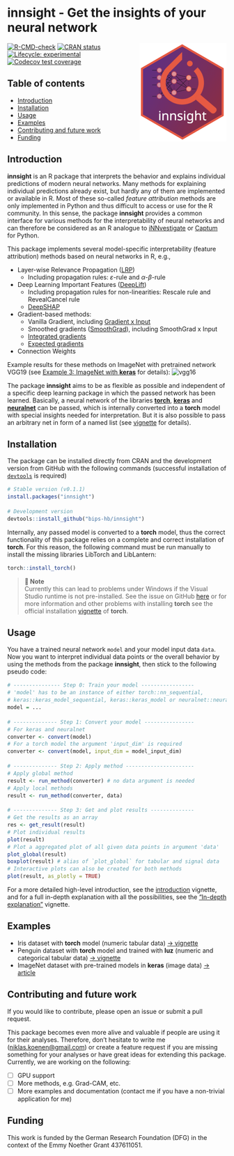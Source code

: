 
# **innsight** - Get the insights of your neural network

<a href='https://bips-hb.github.io/innsight/'><img src='man/figures/logo.png' align="right" width="200" /></a>

<!-- badges: start -->

[![R-CMD-check](https://github.com/bips-hb/innsight/actions/workflows/R-CMD-check.yaml/badge.svg)](https://github.com/bips-hb/innsight/actions/workflows/R-CMD-check.yaml)
[![CRAN
status](https://www.r-pkg.org/badges/version/innsight)](https://CRAN.R-project.org/package=innsight)
[![Lifecycle:
experimental](https://img.shields.io/badge/lifecycle-experimental-orange.svg)](https://lifecycle.r-lib.org/articles/stages.html#experimental)
[![Codecov test
coverage](https://codecov.io/gh/bips-hb/innsight/branch/master/graph/badge.svg)](https://app.codecov.io/gh/bips-hb/innsight?branch=master)
<!-- badges: end -->

## Table of contents

- [Introduction](#introduction)
- [Installation](#installation)
- [Usage](#usage)
- [Examples](#examples)
- [Contributing and future work](#contributing-and-future-work)
- [Funding](#funding)

## Introduction

**innsight** is an R package that interprets the behavior and explains
individual predictions of modern neural networks. Many methods for
explaining individual predictions already exist, but hardly any of them
are implemented or available in R. Most of these so-called *feature
attribution* methods are only implemented in Python and thus difficult
to access or use for the R community. In this sense, the package
**innsight** provides a common interface for various methods for the
interpretability of neural networks and can therefore be considered as
an R analogue to
[iNNvestigate](https://github.com/albermax/innvestigate) or
[Captum](https://captum.ai/) for Python.

This package implements several model-specific interpretability (feature
attribution) methods based on neural networks in R, e.g.,

- Layer-wise Relevance Propagation
  ([LRP](https://doi.org/10.1371/journal.pone.0130140))
  - Including propagation rules: $\varepsilon$-rule and
    $\alpha$-$\beta$-rule
- Deep Learning Important Features
  ([DeepLift](https://arxiv.org/abs/1704.02685))
  - Including propagation rules for non-linearities: Rescale rule and
    RevealCancel rule
  - [DeepSHAP](https://proceedings.neurips.cc/paper/2017/hash/8a20a8621978632d76c43dfd28b67767-Abstract.html)
- Gradient-based methods:
  - Vanilla Gradient, including [Gradient x
    Input](https://www.jmlr.org/papers/v11/baehrens10a.html)
  - Smoothed gradients ([SmoothGrad](https://arxiv.org/abs/1706.03825)),
    including SmoothGrad x Input
  - [Integrated gradients](https://arxiv.org/abs/1703.01365)
  - [Expected gradients](https://doi.org/10.1038/s42256-021-00343-w)
- Connection Weights

Example results for these methods on ImageNet with pretrained network
VGG19 (see [Example 3: ImageNet with
**keras**](https://bips-hb.github.io/innsight/articles/Example_3_imagenet.html)
for details):
![vgg16](https://github.com/bips-hb/innsight/blob/master/man/images/Vgg19_result.png?raw=true)

The package **innsight** aims to be as flexible as possible and
independent of a specific deep learning package in which the passed
network has been learned. Basically, a neural network of the libraries
[**torch**](https://torch.mlverse.org/),
[**keras**](https://tensorflow.rstudio.com/) and
[**neuralnet**](https://CRAN.R-project.org/package=neuralnet) can be
passed, which is internally converted into a **torch** model with
special insights needed for interpretation. But it is also possible to
pass an arbitrary net in form of a named list (see
[vignette](https://bips-hb.github.io/innsight/articles/detailed_overview.html#model-as-named-list)
for details).

## Installation

The package can be installed directly from CRAN and the development
version from GitHub with the following commands (successful installation
of [`devtools`](https://www.r-project.org/nosvn/pandoc/devtools.html) is
required)

``` r
# Stable version (v0.1.1)
install.packages("innsight")

# Development version
devtools::install_github("bips-hb/innsight")
```

Internally, any passed model is converted to a **torch** model, thus the
correct functionality of this package relies on a complete and correct
installation of **torch**. For this reason, the following command must
be run manually to install the missing libraries LibTorch and
LibLantern:

``` r
torch::install_torch()
```

> **📝 Note**  
> Currently this can lead to problems under Windows if the Visual Studio
> runtime is not pre-installed. See the issue on GitHub
> [here](https://github.com/mlverse/torch/issues/246#issuecomment-695097121)
> or for more information and other problems with installing **torch**
> see the official installation
> [vignette](https://CRAN.R-project.org/package=torch/vignettes/installation.html)
> of **torch**.

## Usage

You have a trained neural network `model` and your model input data
`data`. Now you want to interpret individual data points or the overall
behavior by using the methods from the package **innsight**, then stick
to the following pseudo code:

``` r
# --------------- Step 0: Train your model -----------------
# 'model' has to be an instance of either torch::nn_sequential, 
# keras::keras_model_sequential, keras::keras_model or neuralnet::neuralnet
model = ...

# -------------- Step 1: Convert your model ----------------
# For keras and neuralnet
converter <- convert(model)
# For a torch model the argument 'input_dim' is required
converter <- convert(model, input_dim = model_input_dim)

# -------------- Step 2: Apply method ----------------------
# Apply global method
result <- run_method(converter) # no data argument is needed
# Apply local methods
result <- run_method(converter, data)

# -------------- Step 3: Get and plot results --------------
# Get the results as an array
res <- get_result(result)
# Plot individual results
plot(result)
# Plot a aggregated plot of all given data points in argument 'data' 
plot_global(result)
boxplot(result) # alias of `plot_global` for tabular and signal data
# Interactive plots can also be created for both methods
plot(result, as_plotly = TRUE)
```

For a more detailed high-level introduction, see the
[introduction](https://bips-hb.github.io/innsight/articles/innsight.html)
vignette, and for a full in-depth explanation with all the
possibilities, see the [“In-depth
explanation”](https://bips-hb.github.io/innsight/articles/detailed_overview.html)
vignette.

## Examples

- Iris dataset with **torch** model (numeric tabular data) [→
  vignette](https://bips-hb.github.io/innsight/articles/Example_1_iris.html)
- Penguin dataset with **torch** model and trained with **luz** (numeric
  and categorical tabular data) [→
  vignette](https://bips-hb.github.io/innsight/articles/Example_2_penguin.html)
- ImageNet dataset with pre-trained models in **keras** (image data) [→
  article](https://bips-hb.github.io/innsight/articles/Example_3_imagenet.html)

## Contributing and future work

If you would like to contribute, please open an issue or submit a pull
request.

This package becomes even more alive and valuable if people are using it
for their analyses. Therefore, don’t hesitate to write me
(<niklas.koenen@gmail.com>) or create a feature request if you are
missing something for your analyses or have great ideas for extending
this package. Currently, we are working on the following:

- [ ] GPU support
- [ ] More methods, e.g. Grad-CAM, etc.
- [ ] More examples and documentation (contact me if you have a
  non-trivial application for me)

## Funding

This work is funded by the German Research Foundation (DFG) in the
context of the Emmy Noether Grant 437611051.

